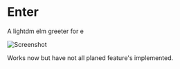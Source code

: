 Enter
===
A lightdm elm greeter for e

![Screenshot](https://github.com/wfx/enter/blob/master/data/shot.png)

Works now but have not all planed feature's implemented.<br>


